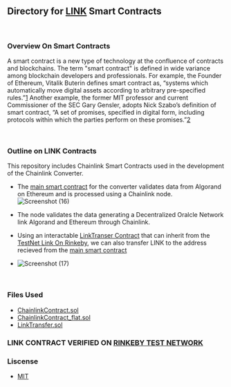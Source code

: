 ## Directory for [LINK](https://rinkeby.etherscan.io/address/0x334cdcf3cc39cf0d84d6adb10961400fe204f8bc) Smart Contracts

&nbsp;

### Overview On Smart Contracts

A smart contract is a new type of technology at the confluence of contracts and blockchains. The term "smart contract" is defined in wide variance among blockchain developers and professionals. For example, the Founder of Ethereum, Vitalik Buterin defines smart contract as, “systems which automatically move digital assets according to arbitrary pre-specified rules.”[1](https://ethereum.org/en/whitepaper/) Another example, the former MIT professor and current Commissioner of the SEC Gary Gensler, adopts Nick Szabo’s definition of smart contract, “A set of promises, specified in digital form, including protocols within which the parties perform on these promises.”[2](https://ocw.mit.edu/courses/15-s12-blockchain-and-money-fall-2018/resources/session-6-smart-contracts-and-dapps/)

&nbsp;

### Outline on LINK Contracts

This repository includes Chainlink Smart Contracts used in the development of the Chainlink Converter.

 - The  [main smart contract](https://github.com/Bhaney44/ChainLinkHackathonSpring2022/blob/main/LinkContracts/contracts/ChainlinkContract.sol) for the converter validates data from Algorand on Ethereum and is processed using a Chainlink node.
![Screenshot (16)](https://user-images.githubusercontent.com/85407620/170778488-7b165cc1-91e5-4f0c-b109-edff2092ffdf.png)

 - The node validates the data generating a Decentralized Oralcle Network link Algorand and Ethereum through Chainlink.

 - Using an interactable [LinkTranser Contract](https://github.com/Bhaney44/ChainLinkHackathonSpring2022/blob/main/LinkContracts/contracts/LinkTransfer.sol) that can inherit from the [TestNet Link On Rinkeby](https://github.com/Bhaney44/ChainLinkHackathonSpring2022/blob/main/TestNetLink/link.sol), we can also transfer LINK to the address recieved from the [main smart contract](https://github.com/Bhaney44/ChainLinkHackathonSpring2022/blob/main/LinkContracts/contracts/ChainlinkContract.sol)
 - ![Screenshot (17)](https://user-images.githubusercontent.com/85407620/170778849-f0bd1910-b268-46ef-b9fe-70ed6d7b4890.png)

&nbsp;

### Files Used
 - [ChainlinkContract.sol](https://github.com/Bhaney44/ChainLinkHackathonSpring2022/blob/main/LinkContracts/contracts/ChainlinkContract.sol)
 - [ChainlinkContract_flat.sol](https://github.com/Bhaney44/ChainLinkHackathonSpring2022/blob/main/LinkContracts/contracts/ChainlinkContract_flat.sol)
 - [LinkTransfer.sol](https://github.com/Bhaney44/ChainLinkHackathonSpring2022/blob/main/LinkContracts/contracts/LinkTransfer.sol)

### LINK CONTRACT VERIFIED ON [RINKEBY TEST NETWORK](https://rinkeby.etherscan.io/address/0x334cdcf3cc39cf0d84d6adb10961400fe204f8bc)

### Liscense
 - [MIT](https://spdx.org/licenses/MIT.html)
